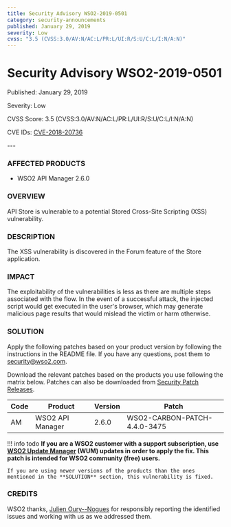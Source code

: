 ```yaml
---
title: Security Advisory WSO2-2019-0501
category: security-announcements
published: January 29, 2019
severity: Low
cvss: "3.5 (CVSS:3.0/AV:N/AC:L/PR:L/UI:R/S:U/C:L/I:N/A:N)"
---
```


# Security Advisory WSO2-2019-0501

<p class="doc-info">Published: January 29, 2019</p>
<p class="doc-info">Severity: Low</p>
<p class="doc-info">CVSS Score: 3.5 (CVSS:3.0/AV:N/AC:L/PR:L/UI:R/S:U/C:L/I:N/A:N)</p>
<p class="doc-info">CVE IDs: <a href="https://www.cve.org/CVERecord?id=CVE-2018-20736">CVE-2018-20736</a></p>
---

### AFFECTED PRODUCTS
* WSO2 API Manager 2.6.0


### OVERVIEW
API Store is vulnerable to a potential Stored Cross-Site Scripting (XSS) vulnerability.


### DESCRIPTION
The XSS vulnerability is discovered in the Forum feature of the Store application.


### IMPACT
The exploitability of the vulnerabilities is less as there are multiple steps associated with the flow. In the event of a successful attack, the injected script would get executed in the user's browser, which may generate malicious page results that would mislead the victim or harm otherwise.


### SOLUTION
Apply the following patches based on your product version by following the instructions in the README file. If you have any questions, post them to <security@wso2.com>.

Download the relevant patches based on the products you use following the matrix below. Patches can also be downloaded from [Security Patch Releases](https://wso2.com/security-patch-releases/).


| **Code** | **Product**          | **Version** | **Patch**                    |
| -------- | -------------------- | ----------- | ---------------------------- |
| AM       | WSO2 API Manager     | 2.6.0       | WSO2-CARBON-PATCH-4.4.0-3475 |


!!! info todo
    **If you are a WSO2 customer with a support subscription, use [WSO2 Update Manager](https://wso2.com/updates/wum) (WUM) updates in order to apply the fix. This patch is intended for WSO2 community (free) users.**

    If you are using newer versions of the products than the ones mentioned in the **SOLUTION** section, this vulnerability is fixed.


### CREDITS
WSO2 thanks, [Julien Oury--Nogues](https://fr.linkedin.com/in/julien-oury-nogues-a23186115/en) for responsibly reporting the identified issues and working with us as we addressed them.
